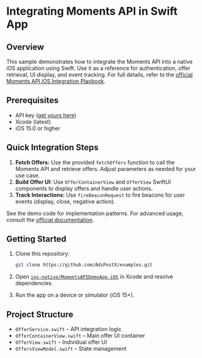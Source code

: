 # Integrating Moments API in Swift App

## Overview

This sample demonstrates how to integrate the Moments API into a native iOS application using Swift. Use it as a reference for authentication, offer retrieval, UI display, and event tracking. For full details, refer to the [official Moments API iOS Integration Playbook](https://docs.momentscience.com/moments-api-ios-swift-integration-playbook).

## Prerequisites

- API key ([get yours here](https://adspostx.com/))
- Xcode (latest)
- iOS 15.0 or higher

## Quick Integration Steps

1. **Fetch Offers:**
   Use the provided `fetchOffers` function to call the Moments API and retrieve offers. Adjust parameters as needed for your use case.
2. **Build Offer UI:**
   Use `OfferContainerView` and `OfferView` SwiftUI components to display offers and handle user actions.
3. **Track Interactions:**
   Use `fireBeaconRequest` to fire beacons for user events (display, close, negative action).

See the demo code for implementation patterns. For advanced usage, consult the [official documentation](https://docs.momentscience.com/moments-api-ios-swift-integration-playbook).

## Getting Started

1. Clone this repository:

   ```sh
   git clone https://github.com/AdsPostX/examples.git
   ```

2. Open [`ios-native/MomentsAPIDemoApp-iOS`](https://github.com/AdsPostX/examples/tree/main/ios-native/MomentsAPIDemoApp-iOS) in Xcode and resolve dependencies.
3. Run the app on a device or simulator (iOS 15+).

## Project Structure

- `OfferService.swift` – API integration logic
- `OfferContainerView.swift` – Main offer UI container
- `OfferView.swift` – Individual offer UI
- `OffersViewModel.swift` – State management


